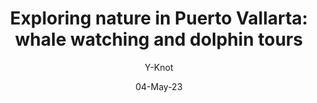 ---
    title: "Exploring nature in Puerto Vallarta: whale watching and dolphin tours"
    short : "Enter the natural beauty of Puerto Vallarta through whale and dolphin watching tours."
    ftimg : "/img/avistamiento-ballenas-blog.jpeg"
    author: "Y-Knot"
    date: "04-May-23"
    content: ["If you are looking for an unforgettable experience in contact with nature during your stay in Puerto Vallarta, look no further than the whale and dolphin watching tours we offer at K-not. These excursions take you to the Pacific Ocean, where you will have the opportunity to see these magnificent creatures in their natural habitat.","At K-not, we offer whale and dolphin watching tours from December to March, when humpback whales migrate from Alaska to mate and give birth in the warm waters of Banderas Bay. During this season, groups of humpback whales can be seen performing impressive jumps and swimming in the vicinity of the boat. It is also possible to see other species such as gray whales, blue whales and orcas, although they are less common.","On our dolphin watching excursions, you will see several species of dolphins that inhabit the bay, including the bottlenose dolphin, the spotted dolphin and the common dolphin. These playful animals often swim alongside the boat, providing a unique and exciting experience.","Our whale and dolphin watching tours are led by guides who are experts in the local marine life. These guides will not only take you to the best areas to see whales and dolphins, but will also share with you fascinating information about these majestic creatures and their importance in the marine ecosystem.","It is important to remember that these beautiful and fascinating creatures must be treated with respect and care. For this reason, our whale and dolphin watching tours are conducted in accordance with local and national regulations that protect these species and their natural environment. It is also important to follow responsible whale watching guidelines, such as keeping a safe distance from the creatures and not interfering with their activities.","At K-not, we pride ourselves in offering an exciting and nature-friendly experience for our clients. Do not hesitate to book your whale and dolphin watching tour with us for an unforgettable experience in Puerto Vallarta!"]
    tags: [
      "etiqueta1",
      "etiqueta2",
      "etiqueta3"
    ]
---